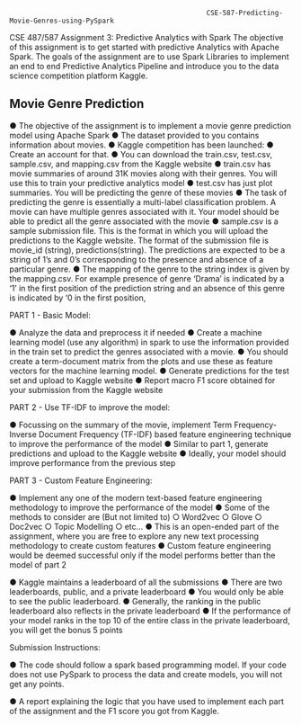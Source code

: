                                                      CSE-587-Predicting-Movie-Genres-using-PySpark

CSE 487/587 Assignment 3: Predictive Analytics with Spark 
The objective of this assignment is to get started with predictive Analytics with Apache Spark. The goals of the assignment are to use Spark Libraries to implement an end to end Predictive Analytics Pipeline and introduce you to the data science competition platform Kaggle.

## Movie Genre Prediction

● The objective of the assignment is to implement a movie genre prediction model using Apache Spark ● The dataset provided to you contains information about movies. ● Kaggle competition has been launched: ● Create an account for that.
● You can download the train.csv, test.csv, sample.csv, and mapping.csv from the Kaggle website ● train.csv has movie summaries of around 31K movies along with their genres. You will use this to train your predictive analytics model
● test.csv has just plot summaries. You will be predicting the genre of these movies ● The task of predicting the genre is essentially a multi-label classification problem. A movie can have multiple genres associated with it. Your model should be able to predict all the genre associated with the movie ● sample.csv is a sample submission file. This is the format in which you will upload the predictions to the Kaggle website. The format of the submission file is movie_id (string), predictions(string). The predictions are expected to be a string of 1’s and 0’s corresponding to the presence and absence of a particular genre.
● The mapping of the genre to the string index is given by the mapping.csv. For example presence of genre ‘Drama’ is indicated by a ‘1’ in the first position of the prediction string and an absence of this genre is indicated by ‘0 in the first position,

PART 1 - Basic Model:

● Analyze the data and preprocess it if needed ● Create a machine learning model (use any algorithm) in spark to use the information provided in the train set to predict the genres associated with a movie. ● You should create a term-document matrix from the plots and use these as feature vectors for the machine learning model. ● Generate predictions for the test set and upload to Kaggle website ● Report macro F1 score obtained for your submission from the Kaggle website

PART 2 - Use TF-IDF to improve the model:

● Focussing on the summary of the movie, implement Term Frequency-Inverse Document Frequency (TF-IDF) based feature engineering technique to improve the performance of the model ● Similar to part 1, generate predictions and upload to the Kaggle website ● Ideally, your model should improve performance from the previous step

PART 3 - Custom Feature Engineering:

● Implement any one of the modern text-based feature engineering methodology to improve the performance of the model
● Some of the methods to consider are (But not limited to) ○ Word2vec ○ Glove ○ Doc2vec ○ Topic Modelling
○ etc… ● This is an open-ended part of the assignment, where you are free to explore any new text processing methodology to create custom features ● Custom feature engineering would be deemed successful only if the model performs better than the model of part 2

● Kaggle maintains a leaderboard of all the submissions ● There are two leaderboards, public, and a private leaderboard ● You would only be able to see the public leaderboard.
● Generally, the ranking in the public leaderboard also reflects in the private leaderboard ● If the performance of your model ranks in the top 10 of the entire class in the private leaderboard, you will get the bonus 5 points

Submission Instructions:

● The code should follow a spark based programming model. If your code does not use PySpark to process the data and create models, you will not get any points.

● A report explaining the logic that you have used to implement each part of the assignment and the F1 score you got from Kaggle.
